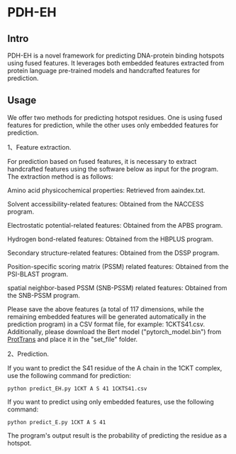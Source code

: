 # PDH-EH

Intro
-
PDH-EH is a novel framework for predicting DNA-protein binding hotspots using fused features. It leverages both embedded features extracted from protein language pre-trained models and handcrafted features for prediction.

Usage
-
We offer two methods for predicting hotspot residues. One is using fused features for prediction, while the other uses only embedded features for prediction.

1、Feature extraction.

For prediction based on fused features, it is necessary to extract handcrafted features using the software below as input for the program. The extraction method is as follows:

Amino acid physicochemical properties: Retrieved from aaindex.txt.

Solvent accessibility-related features: Obtained from the NACCESS program.

Electrostatic potential-related features: Obtained from the APBS program.

Hydrogen bond-related features: Obtained from the HBPLUS program.

Secondary structure-related features: Obtained from the DSSP program.

Position-specific scoring matrix (PSSM) related features: Obtained from the PSI-BLAST program.

spatial neighbor-based PSSM (SNB-PSSM) related features: Obtained from the SNB-PSSM program.

Please save the above features (a total of 117 dimensions, while the remaining embedded features will be generated automatically in the prediction program) in a CSV format file, for example: 1CKTS41.csv. Additionally, please download the Bert model ("pytorch_model.bin") from [ProtTrans](https://huggingface.co/Rostlab) and place it in the "set_file" folder.

2、Prediction.

If you want to predict the S41 residue of the A chain in the 1CKT complex, use the following command for prediction:
```
python predict_EH.py 1CKT A S 41 1CKTS41.csv
```

If you want to predict using only embedded features, use the following command:
```
python predict_E.py 1CKT A S 41 
```
The program's output result is the probability of predicting the residue as a hotspot.
